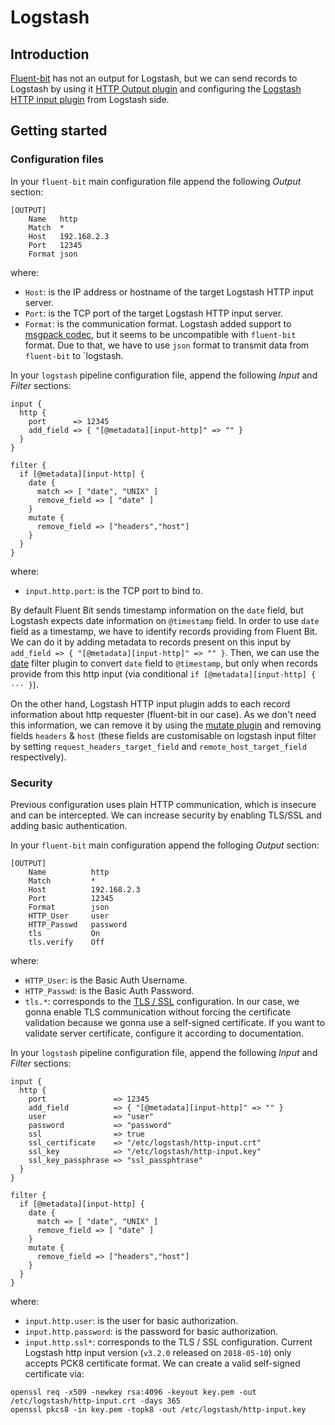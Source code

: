 # Logstash

## Introduction

[Fluent-bit](https://fluentbit.io) has not an output for Logstash, but we can send records to Logstash by using it [HTTP Output plugin](https://docs.fluentbit.io/manual/output/http) and configuring the [Logstash HTTP input plugin](https://www.elastic.co/guide/en/logstash/current/plugins-inputs-http.html) from Logstash side.

## Getting started

### Configuration files

In your `fluent-bit` main configuration file append the following _Output_ section:

```
[OUTPUT]
    Name   http
    Match  *
    Host   192.168.2.3
    Port   12345
    Format json
```

where:
* `Host`: is the IP address or hostname of the target Logstash HTTP input server.
* `Port`: is the TCP port of the target Logstash HTTP input server.
* `Format`: is the communication format. Logstash added support to [msgpack codec](https://www.elastic.co/guide/en/logstash/current/plugins-codecs-msgpack.html), but it seems to be uncompatible with `fluent-bit` format. Due to that, we have to use `json` format to transmit data from `fluent-bit` to `logstash.

In your `logstash` pipeline configuration file, append the following _Input_ and _Filter_ sections:
```
input {
  http {
    port      => 12345
    add_field => { "[@metadata][input-http]" => "" }
  }
}

filter {
  if [@metadata][input-http] {
    date {
      match => [ "date", "UNIX" ]
      remove_field => [ "date" ]
    }
    mutate {
      remove_field => ["headers","host"]
    }
  }
}
```

where:

* `input.http.port`: is the TCP port to bind to.

By default Fluent Bit sends timestamp information on the `date` field, but Logstash expects date information on `@timestamp` field. In order to use `date` field as a timestamp, we have to identify records providing from Fluent Bit. We can do it by adding metadata to records present on this input by `add_field => { "[@metadata][input-http]" => "" }`. Then, we can use the [date](https://www.elastic.co/guide/en/logstash/current/plugins-filters-date.html) filter plugin to convert `date` field to `@timestamp`, but only when records provide from this http input (via conditional `if [@metadata][input-http] { ··· }`).

On the other hand, Logstash HTTP input plugin adds to each record information about http requester (fluent-bit in our case). As we don't need this information, we can remove it by using the [mutate plugin](https://www.elastic.co/guide/en/logstash/current/plugins-filters-mutate.html) and removing fields `headers` & `host` (these fields are customisable on logstash input filter by setting `request_headers_target_field` and `remote_host_target_field` respectively).

### Security

Previous configuration uses plain HTTP communication, which is insecure and can be intercepted. We can increase security by enabling TLS/SSL and adding basic authentication.

In your `fluent-bit` main configuration append the folloging _Output_ section:
```
[OUTPUT]
    Name          http
    Match         *
    Host          192.168.2.3
    Port          12345
    Format        json
    HTTP_User     user
    HTTP_Passwd   password
    tls           On
    tls.verify    Off
```
where:

* `HTTP_User`: is the Basic Auth Username.
* `HTTP_Passwd`: is the Basic Auth Password.
* `tls.*`: corresponds to the [TLS / SSL](https://fluentbit.io/documentation/current/configuration/tls_ssl.html) configuration. In our case, we gonna enable TLS communication without forcing the certificate validation because we gonna use a self-signed certificate. If you want to validate server certificate, configure it according to documentation.

In your `logstash` pipeline configuration file, append the following _Input_ and _Filter_ sections:

```
input {
  http {
    port               => 12345
    add_field          => { "[@metadata][input-http]" => "" }
    user               => "user"
    password           => "password"
    ssl                => true
    ssl_certificate    => "/etc/logstash/http-input.crt"
    ssl_key            => "/etc/logstash/http-input.key"
    ssl_key_passphrase => "ssl_passphtrase"
  }
}

filter {
  if [@metadata][input-http] {
    date {
      match => [ "date", "UNIX" ]
      remove_field => [ "date" ]
    }
    mutate {
      remove_field => ["headers","host"]
    }
  }
}
```

where:

* `input.http.user`: is the user for basic authorization.
* `input.http.password`: is the password for basic authorization.
* `input.http.ssl*`: corresponds to the TLS / SSL configuration. Current Logstash http input version (`v3.2.0` released on `2018-05-10`) only accepts PCK8 certificate format. We can create a valid self-signed certificate via:

```
openssl req -x509 -newkey rsa:4096 -keyout key.pem -out /etc/logstash/http-input.crt -days 365
openssl pkcs8 -in key.pem -topk8 -out /etc/logstash/http-input.key
```
